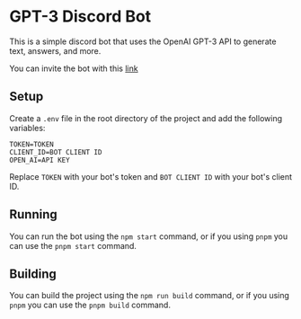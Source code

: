 # GPT-3 Discord Bot

This is a simple discord bot that uses the OpenAI GPT-3 API to generate text, answers, and more.

You can invite the bot with this [link](https://discord.com/api/oauth2/authorize?client_id=1076862546658738236&permissions=534723782720&scope=bot)

## Setup

Create a `.env` file in the root directory of the project and add the following variables:

```env
TOKEN=TOKEN
CLIENT_ID=BOT CLIENT ID
OPEN_AI=API KEY
```

Replace `TOKEN` with your bot's token and `BOT CLIENT ID` with your bot's client ID.

## Running

You can run the bot using the `npm start` command, or if you using `pnpm` you can use the `pnpm start` command.

## Building

You can build the project using the `npm run build` command, or if you using `pnpm` you can use the `pnpm build` command.
